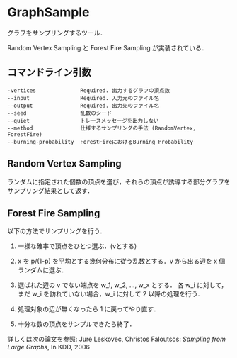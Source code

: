 ﻿# GraphSample

グラフをサンプリングするツール．

Random Vertex Sampling と Forest Fire Sampling が実装されている．

## コマンドライン引数

    -vertices              Required. 出力するグラフの頂点数
    --input                Required. 入力元のファイル名
    --output               Required. 出力先のファイル名
    --seed                 乱数のシード
    --quiet                トレースメッセージを出力しない
    --method               仕様するサンプリングの手法 (RandomVertex, ForestFire)
    --burning-probability  ForestFireにおけるBurning Probability

## Random Vertex Sampling

ランダムに指定された個数の頂点を選び，それらの頂点が誘導する部分グラフをサンプリング結果として返す．


## Forest Fire Sampling

以下の方法でサンプリングを行う．

1. 一様な確率で頂点をひとつ選ぶ．(vとする)

2. x を p/(1-p) を平均とする幾何分布に従う乱数とする．v から出る辺を x 個ランダムに選ぶ．

3. 選ばれた辺の v でない端点を w_1, w_2, ..., w_x とする．
   各 w_i に対して，まだ w_i を訪れていない場合，w_i に対して 2 以降の処理を行う．

4. 処理対象の辺が無くなったら 1 に戻ってやり直す．

5. 十分な数の頂点をサンプルできたら終了．

詳しくは次の論文を参照: Jure Leskovec, Christos Faloutsos: _Sampling from Large Graphs_, In KDD, 2006
